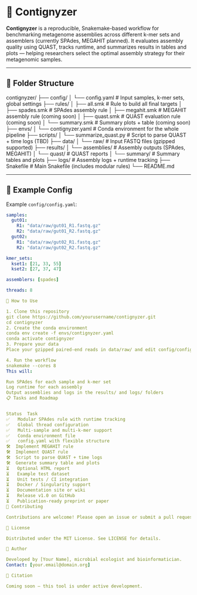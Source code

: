 # 🧬 Contignyzer

**Contignyzer** is a reproducible, Snakemake-based workflow for benchmarking metagenome assemblies across different k-mer sets and assemblers (currently SPAdes, MEGAHIT planned). It evaluates assembly quality using QUAST, tracks runtime, and summarizes results in tables and plots — helping researchers select the optimal assembly strategy for their metagenomic samples.

---

## 📁 Folder Structure

contignyzer/ ├── config/ │ └── config.yaml # Input samples, k-mer sets, global settings ├── rules/
│ ├── all.smk # Rule to build all final targets │ ├── spades.smk # SPAdes assembly rule │ ├── megahit.smk # MEGAHIT assembly rule (coming soon) │ ├── quast.smk # QUAST evaluation rule (coming soon) │ └── summary.smk # Summary plots + table (coming soon) ├── envs/ │ └── contignyzer.yaml # Conda environment for the whole pipeline ├── scripts/ │ └── summarize_quast.py # Script to parse QUAST + time logs (TBD) ├── data/ │ └── raw/ # Input FASTQ files (gzipped supported) ├── results/ │ └── assemblies/ # Assembly outputs (SPAdes, MEGAHIT) │ └── quast/ # QUAST reports │ └── summary/ # Summary tables and plots ├── logs/ # Assembly logs + runtime tracking ├── Snakefile # Main Snakefile (includes modular rules) └── README.md


---

## 🧪 Example Config

Example `config/config.yaml`:

```yaml
samples:
  gut01:
    R1: "data/raw/gut01_R1.fastq.gz"
    R2: "data/raw/gut01_R2.fastq.gz"
  gut02:
    R1: "data/raw/gut02_R1.fastq.gz"
    R2: "data/raw/gut02_R2.fastq.gz"

kmer_sets:
  kset1: [21, 33, 55]
  kset2: [27, 37, 47]

assemblers: [spades]

threads: 8

🚀 How to Use

1. Clone this repository
git clone https://github.com/yourusername/contignyzer.git
cd contignyzer
2. Create the conda environment
conda env create -f envs/contignyzer.yaml
conda activate contignyzer
3. Prepare your data
Place your gzipped paired-end reads in data/raw/ and edit config/config.yaml with your sample names and paths.

4. Run the workflow
snakemake --cores 8
This will:

Run SPAdes for each sample and k-mer set
Log runtime for each assembly
Output assemblies and logs in the results/ and logs/ folders
📋 Tasks and Roadmap


Status	Task
✅	Modular SPAdes rule with runtime tracking
✅	Global thread configuration
✅	Multi-sample and multi-k-mer support
✅	Conda environment file
✅	config.yaml with flexible structure
🛠️	Implement MEGAHIT rule
🛠️	Implement QUAST rule
🛠️	Script to parse QUAST + time logs
🛠️	Generate summary table and plots
⏳	Optional HTML report
⏳	Example test dataset
⏳	Unit tests / CI integration
⏳	Docker / Singularity support
⏳	Documentation site or wiki
⏳	Release v1.0 on GitHub
⏳	Publication-ready preprint or paper
🤝 Contributing

Contributions are welcome! Please open an issue or submit a pull request. See the issues tab for features you can help with.

📜 License

Distributed under the MIT License. See LICENSE for details.

👤 Author

Developed by [Your Name], microbial ecologist and bioinformatician.
Contact: [your.email@domain.org]

📣 Citation

Coming soon — this tool is under active development.